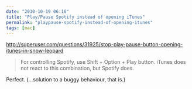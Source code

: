 ```yaml
---
date: "2010-10-19 06:16"
title: "Play/Pause Spotify instead of opening iTunes"
permalink: "playpause-spotify-instead-of-opening-itunes"
tags: [mac]
---
```


http://superuser.com/questions/31925/stop-play-pause-button-opening-itunes-in-snow-leopard

> For controlling Spotify, use Shift + Option + Play button. iTunes does not react to this combination, but Spotify does.

Perfect. (…solution to a buggy behaviour, that is.)
